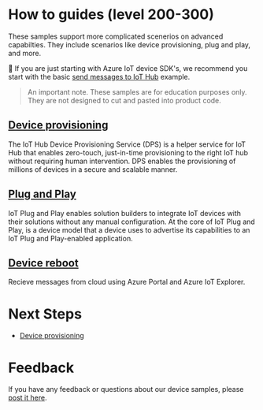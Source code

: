 # How to guides (level 200-300)

These samples support more complicated scenerios on advanced capabilties. They include scenarios like device provisioning, plug and play, and more.

🔔 If you are just starting with Azure IoT device SDK's, we recommend you start with the basic [send messages to IoT Hub](../getting_started/send_messages) example.

> An important note. These samples are for education purposes only. They are not designed to cut and pasted into product code.

## [Device provisioning](device_provisioning)

The IoT Hub Device Provisioning Service (DPS) is a helper service for IoT Hub that enables zero-touch, just-in-time provisioning to the right IoT hub without requiring human intervention. DPS enables the provisioning of millions of devices in a secure and scalable manner.

## [Plug and Play](plug_and_play)

IoT Plug and Play enables solution builders to integrate IoT devices with their solutions without any manual configuration. At the core of IoT Plug and Play, is a device model that a device uses to advertise its capabilities to an IoT Plug and Play-enabled application.

## [Device reboot](device_reboot)

Recieve messages from cloud using Azure Portal and Azure IoT Explorer.

# Next Steps

- [Device provisioning](./device_provisioning)

# Feedback

If you have any feedback or questions about our device samples, please [post it here](https://github.com/Azure/azure-iot-sdk-node/discussions/1042).
